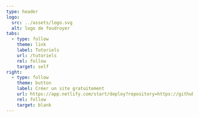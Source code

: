 ```yaml
---
type: header
logo:
  src: ../assets/logo.svg
  alt: logo de foudroyer
tabs:
  - type: follow
    theme: link
    label: Tutoriels
    url: /tutoriels
    rel: follow
    target: self
right:
  - type: follow
    theme: button
    label: Créer un site gratuitement
    url: https://app.netlify.com/start/deploy?repository=https://github.com/foudroyerdotcom/purity.foudroyer.com&stack=cms
    rel: follow
    target: blank
---
```

